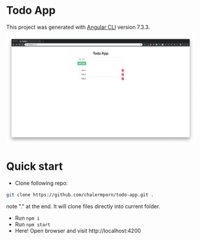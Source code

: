# Todo App

This project was generated with [Angular CLI](https://github.com/angular/angular-cli) version 7.3.3.

<p align="center"><img src ="./screenshot/screenshot_2562-02-24_at_21.14.15.png" /></p>

# Quick start

- Clone following repo:

```sh
git clone https://github.com/chalermporn/todo-app.git .
```

note "." at the end. It will clone files directly into current folder.

- Run `npm i`
- Run `npm start`
- Here! Open browser and visit http://localhost:4200
